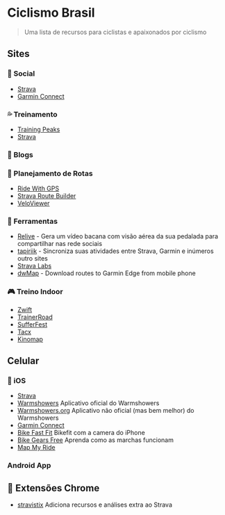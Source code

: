 # Ciclismo Brasil
> Uma lista de recursos para ciclistas e apaixonados por ciclismo

## Sites

### 🍻 Social
* [Strava](https://strava.com)
* [Garmin Connect](https://connect.garmin.com/) 

### 💦 Treinamento
* [Training Peaks](https://www.trainingpeaks.com/)
* [Strava](https://strava.com)

### 📑 Blogs

### 🎯 Planejamento de Rotas
* [Ride With GPS](https://ridewithgps.com/)
* [Strava Route Builder](https://www.strava.com/routes/new)
* [VeloViewer](https://veloviewer.com/)

### 🔧 Ferramentas
* [Relive](https://www.relive.cc/) - Gera um vídeo bacana com visão aérea da sua pedalada para compartilhar nas rede sociais
* [tapiriik](https://tapiriik.com/) - Sincroniza suas atividades entre Strava, Garmin e inúmeros outro sites
* [Strava Labs](http://labs.strava.com/)
* [dwMap](https://dynamic.watch/) - Download routes to Garmin Edge from mobile phone

### 🎮 Treino Indoor
* [Zwift](https://zwift.com/)
* [TrainerRoad](https://www.trainerroad.com/)
* [SufferFest](https://thesufferfest.com/)
* [Tacx](https://tacx.com/product/tacx-training-app/)
* [Kinomap](https://www.kinomap.com/apps/trainer)

## Celular
### 📲 iOS
* [Strava](https://itunes.apple.com/us/app/strava-running-and-cycling-gps/id426826309?mt=8) 
* [Warmshowers](https://itunes.apple.com/us/app/warmshowers/id359056872?mt=8) Aplicativo oficial do Warmshowers
* [Warmshowers.org](https://itunes.apple.com/us/app/warmshowers-org/id1135174836?mt=8) Aplicativo não oficial (mas bem melhor) do Warmshowers
* [Garmin Connect](https://itunes.apple.com/sg/app/garmin-connect-mobile/id583446403?mt=8)
* [Bike Fast Fit](https://itunes.apple.com/sg/app/bike-fast-fit/id710935084?mt=8) Bikefit com a camera do iPhone
* [Bike Gears Free](https://itunes.apple.com/us/app/bike-gears-free-bike-gear-calculator-free-cycling-gear/id527344926?mt=8) Aprenda como as marchas funcionam
* [Map My Ride](https://itunes.apple.com/us/app/map-my-ride-gps-cycling-route-tracker/id292223170?mt=8)

### Android App

## 🔨 Extensões Chrome
* [stravistix](http://thomaschampagne.github.io/stravistix/) Adiciona recursos e análises extra ao Strava
